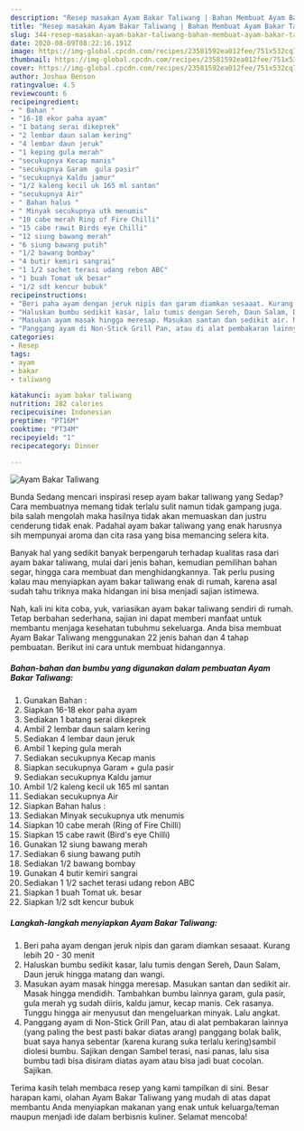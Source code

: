 ```yaml
---
description: "Resep masakan Ayam Bakar Taliwang | Bahan Membuat Ayam Bakar Taliwang Yang Enak Dan Lezat"
title: "Resep masakan Ayam Bakar Taliwang | Bahan Membuat Ayam Bakar Taliwang Yang Enak Dan Lezat"
slug: 344-resep-masakan-ayam-bakar-taliwang-bahan-membuat-ayam-bakar-taliwang-yang-enak-dan-lezat
date: 2020-08-09T08:22:16.191Z
image: https://img-global.cpcdn.com/recipes/23581592ea012fee/751x532cq70/ayam-bakar-taliwang-foto-resep-utama.jpg
thumbnail: https://img-global.cpcdn.com/recipes/23581592ea012fee/751x532cq70/ayam-bakar-taliwang-foto-resep-utama.jpg
cover: https://img-global.cpcdn.com/recipes/23581592ea012fee/751x532cq70/ayam-bakar-taliwang-foto-resep-utama.jpg
author: Joshua Benson
ratingvalue: 4.5
reviewcount: 6
recipeingredient:
- " Bahan "
- "16-18 ekor paha ayam"
- "1 batang serai dikeprek"
- "2 lembar daun salam kering"
- "4 lembar daun jeruk"
- "1 keping gula merah"
- "secukupnya Kecap manis"
- "secukupnya Garam  gula pasir"
- "secukupnya Kaldu jamur"
- "1/2 kaleng kecil uk 165 ml santan"
- "secukupnya Air"
- " Bahan halus "
- " Minyak secukupnya utk menumis"
- "10 cabe merah Ring of Fire Chilli"
- "15 cabe rawit Birds eye Chilli"
- "12 siung bawang merah"
- "6 siung bawang putih"
- "1/2 bawang bombay"
- "4 butir kemiri sangrai"
- "1 1/2 sachet terasi udang rebon ABC"
- "1 buah Tomat uk besar"
- "1/2 sdt kencur bubuk"
recipeinstructions:
- "Beri paha ayam dengan jeruk nipis dan garam diamkan sesaaat. Kurang lebih 20 - 30 menit"
- "Haluskan bumbu sedikit kasar, lalu tumis dengan Sereh, Daun Salam, Daun jeruk hingga matang dan wangi."
- "Masukan ayam masak hingga meresap. Masukan santan dan sedikit air. Masak hingga mendidih. Tambahkan bumbu lainnya garam, gula pasir, gula merah yg sudah diiris, kaldu jamur, kecap manis. Cek rasanya. Tunggu hingga air menyusut dan mengeluarkan minyak. Lalu angkat."
- "Panggang ayam di Non-Stick Grill Pan, atau di alat pembakaran lainnya (yang paling the best pasti bakar diatas arang) panggang bolak balik, buat saya hanya sebentar (karena kurang suka terlalu kering)sambil diolesi bumbu. Sajikan dengan Sambel terasi, nasi panas, lalu sisa bumbu tadi bisa disiram diatas ayam atau bisa jadi buat cocolan. Sajikan."
categories:
- Resep
tags:
- ayam
- bakar
- taliwang

katakunci: ayam bakar taliwang 
nutrition: 282 calories
recipecuisine: Indonesian
preptime: "PT16M"
cooktime: "PT34M"
recipeyield: "1"
recipecategory: Dinner

---
```



![Ayam Bakar Taliwang](https://img-global.cpcdn.com/recipes/23581592ea012fee/751x532cq70/ayam-bakar-taliwang-foto-resep-utama.jpg)

Bunda Sedang mencari inspirasi resep ayam bakar taliwang yang Sedap? Cara membuatnya memang tidak terlalu sulit namun tidak gampang juga. bila salah mengolah maka hasilnya tidak akan memuaskan dan justru cenderung tidak enak. Padahal ayam bakar taliwang yang enak harusnya sih mempunyai aroma dan cita rasa yang bisa memancing selera kita.

Banyak hal yang sedikit banyak berpengaruh terhadap kualitas rasa dari ayam bakar taliwang, mulai dari jenis bahan, kemudian pemilihan bahan segar, hingga cara membuat dan menghidangkannya. Tak perlu pusing kalau mau menyiapkan ayam bakar taliwang enak di rumah, karena asal sudah tahu triknya maka hidangan ini bisa menjadi sajian istimewa.




Nah, kali ini kita coba, yuk, variasikan ayam bakar taliwang sendiri di rumah. Tetap berbahan sederhana, sajian ini dapat memberi manfaat untuk membantu menjaga kesehatan tubuhmu sekeluarga. Anda bisa membuat Ayam Bakar Taliwang menggunakan 22 jenis bahan dan 4 tahap pembuatan. Berikut ini cara untuk membuat hidangannya.

<!--inarticleads1-->

##### Bahan-bahan dan bumbu yang digunakan dalam pembuatan Ayam Bakar Taliwang:

1. Gunakan  Bahan :
1. Siapkan 16-18 ekor paha ayam
1. Sediakan 1 batang serai dikeprek
1. Ambil 2 lembar daun salam kering
1. Sediakan 4 lembar daun jeruk
1. Ambil 1 keping gula merah
1. Sediakan secukupnya Kecap manis
1. Siapkan secukupnya Garam + gula pasir
1. Sediakan secukupnya Kaldu jamur
1. Ambil 1/2 kaleng kecil uk 165 ml santan
1. Sediakan secukupnya Air
1. Siapkan  Bahan halus :
1. Sediakan  Minyak secukupnya utk menumis
1. Siapkan 10 cabe merah (Ring of Fire Chilli)
1. Siapkan 15 cabe rawit (Bird&#39;s eye Chilli)
1. Gunakan 12 siung bawang merah
1. Sediakan 6 siung bawang putih
1. Sediakan 1/2 bawang bombay
1. Gunakan 4 butir kemiri sangrai
1. Sediakan 1 1/2 sachet terasi udang rebon ABC
1. Siapkan 1 buah Tomat uk. besar
1. Siapkan 1/2 sdt kencur bubuk




<!--inarticleads2-->

##### Langkah-langkah menyiapkan Ayam Bakar Taliwang:

1. Beri paha ayam dengan jeruk nipis dan garam diamkan sesaaat. Kurang lebih 20 - 30 menit
1. Haluskan bumbu sedikit kasar, lalu tumis dengan Sereh, Daun Salam, Daun jeruk hingga matang dan wangi.
1. Masukan ayam masak hingga meresap. Masukan santan dan sedikit air. Masak hingga mendidih. Tambahkan bumbu lainnya garam, gula pasir, gula merah yg sudah diiris, kaldu jamur, kecap manis. Cek rasanya. Tunggu hingga air menyusut dan mengeluarkan minyak. Lalu angkat.
1. Panggang ayam di Non-Stick Grill Pan, atau di alat pembakaran lainnya (yang paling the best pasti bakar diatas arang) panggang bolak balik, buat saya hanya sebentar (karena kurang suka terlalu kering)sambil diolesi bumbu. Sajikan dengan Sambel terasi, nasi panas, lalu sisa bumbu tadi bisa disiram diatas ayam atau bisa jadi buat cocolan. Sajikan.




Terima kasih telah membaca resep yang kami tampilkan di sini. Besar harapan kami, olahan Ayam Bakar Taliwang yang mudah di atas dapat membantu Anda menyiapkan makanan yang enak untuk keluarga/teman maupun menjadi ide dalam berbisnis kuliner. Selamat mencoba!
